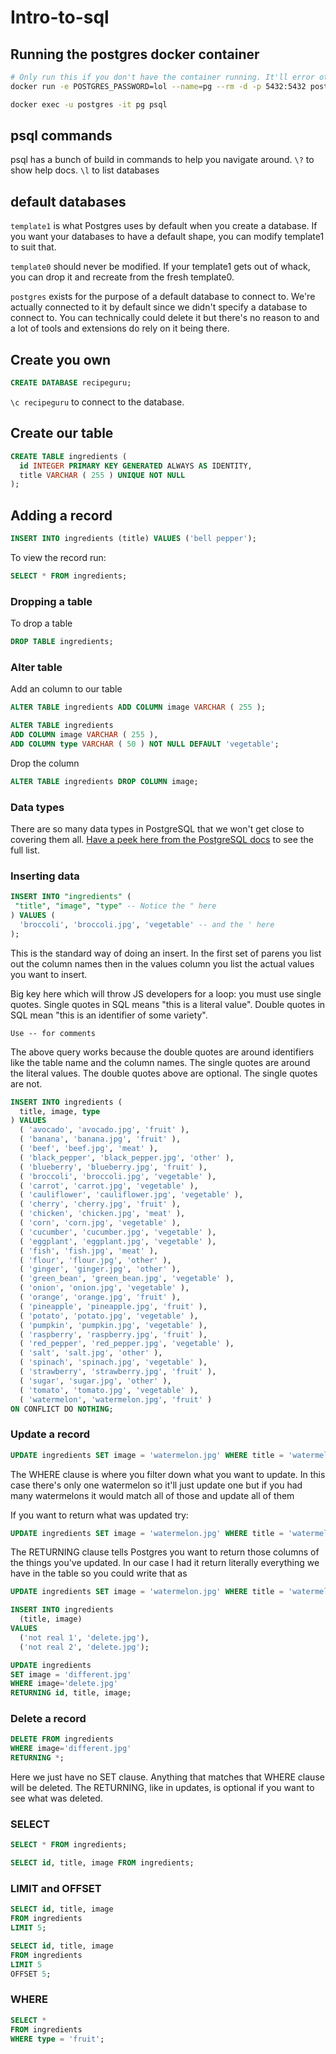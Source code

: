 # Intro-to-sql

## Running the postgres docker container

```bash
# Only run this if you don't have the container running. It'll error otherwise
docker run -e POSTGRES_PASSWORD=lol --name=pg --rm -d -p 5432:5432 postgres:14

docker exec -u postgres -it pg psql
```

## psql commands

psql has a bunch of build in commands to help you navigate around. `\?` to show help docs.
`\l` to list databases

## default databases

`template1` is what Postgres uses by default when you create a database. If you want your databases to have a default shape, you can modify template1 to suit that.

`template0` should never be modified. If your template1 gets out of whack, you can drop it and recreate from the fresh template0.

`postgres` exists for the purpose of a default database to connect to. We're actually connected to it by default since we didn't specify a database to connect to. You can technically could delete it but there's no reason to and a lot of tools and extensions do rely on it being there.

## Create you own

```sql
CREATE DATABASE recipeguru;
```

`\c recipeguru` to connect to the database.

## Create our table

```sql
CREATE TABLE ingredients (
  id INTEGER PRIMARY KEY GENERATED ALWAYS AS IDENTITY,
  title VARCHAR ( 255 ) UNIQUE NOT NULL
);
```

## Adding a record

```sql
INSERT INTO ingredients (title) VALUES ('bell pepper');
```

To view the record run:

```sql
SELECT * FROM ingredients;
```

### Dropping a table

To drop a table

```sql
DROP TABLE ingredients;
```

### Alter table

Add an column to our table

```sql
ALTER TABLE ingredients ADD COLUMN image VARCHAR ( 255 );

ALTER TABLE ingredients
ADD COLUMN image VARCHAR ( 255 ),
ADD COLUMN type VARCHAR ( 50 ) NOT NULL DEFAULT 'vegetable';
```

Drop the column

```sql
ALTER TABLE ingredients DROP COLUMN image;
```

### Data types

There are so many data types in PostgreSQL that we won't get close to covering them all. [Have a peek here from the PostgreSQL docs](https://www.postgresql.org/docs/14/datatype.html) to see the full list.

### Inserting data

```sql
INSERT INTO "ingredients" (
 "title", "image", "type" -- Notice the " here
) VALUES (
  'broccoli', 'broccoli.jpg', 'vegetable' -- and the ' here
);
```

This is the standard way of doing an insert. In the first set of parens you list out the column names then in the values column you list the actual values you want to insert.

Big key here which will throw JS developers for a loop: you must use single quotes. Single quotes in SQL means "this is a literal value". Double quotes in SQL mean "this is an identifier of some variety".

`Use -- for comments`

The above query works because the double quotes are around identifiers like the table name and the column names. The single quotes are around the literal values. The double quotes above are optional. The single quotes are not.

```sql
INSERT INTO ingredients (
  title, image, type
) VALUES
  ( 'avocado', 'avocado.jpg', 'fruit' ),
  ( 'banana', 'banana.jpg', 'fruit' ),
  ( 'beef', 'beef.jpg', 'meat' ),
  ( 'black_pepper', 'black_pepper.jpg', 'other' ),
  ( 'blueberry', 'blueberry.jpg', 'fruit' ),
  ( 'broccoli', 'broccoli.jpg', 'vegetable' ),
  ( 'carrot', 'carrot.jpg', 'vegetable' ),
  ( 'cauliflower', 'cauliflower.jpg', 'vegetable' ),
  ( 'cherry', 'cherry.jpg', 'fruit' ),
  ( 'chicken', 'chicken.jpg', 'meat' ),
  ( 'corn', 'corn.jpg', 'vegetable' ),
  ( 'cucumber', 'cucumber.jpg', 'vegetable' ),
  ( 'eggplant', 'eggplant.jpg', 'vegetable' ),
  ( 'fish', 'fish.jpg', 'meat' ),
  ( 'flour', 'flour.jpg', 'other' ),
  ( 'ginger', 'ginger.jpg', 'other' ),
  ( 'green_bean', 'green_bean.jpg', 'vegetable' ),
  ( 'onion', 'onion.jpg', 'vegetable' ),
  ( 'orange', 'orange.jpg', 'fruit' ),
  ( 'pineapple', 'pineapple.jpg', 'fruit' ),
  ( 'potato', 'potato.jpg', 'vegetable' ),
  ( 'pumpkin', 'pumpkin.jpg', 'vegetable' ),
  ( 'raspberry', 'raspberry.jpg', 'fruit' ),
  ( 'red_pepper', 'red_pepper.jpg', 'vegetable' ),
  ( 'salt', 'salt.jpg', 'other' ),
  ( 'spinach', 'spinach.jpg', 'vegetable' ),
  ( 'strawberry', 'strawberry.jpg', 'fruit' ),
  ( 'sugar', 'sugar.jpg', 'other' ),
  ( 'tomato', 'tomato.jpg', 'vegetable' ),
  ( 'watermelon', 'watermelon.jpg', 'fruit' )
ON CONFLICT DO NOTHING;
```

### Update a record

```sql
UPDATE ingredients SET image = 'watermelon.jpg' WHERE title = 'watermelon';
```

The WHERE clause is where you filter down what you want to update. In this case there's only one watermelon so it'll just update one but if you had many watermelons it would match all of those and update all of them

If you want to return what was updated try:

```sql
UPDATE ingredients SET image = 'watermelon.jpg' WHERE title = 'watermelon' RETURNING id, title, image;
```

The RETURNING clause tells Postgres you want to return those columns of the things you've updated. In our case I had it return literally everything we have in the table so you could write that as

```sql
UPDATE ingredients SET image = 'watermelon.jpg' WHERE title = 'watermelon' RETURNING *;
```

```sql
INSERT INTO ingredients
  (title, image)
VALUES
  ('not real 1', 'delete.jpg'),
  ('not real 2', 'delete.jpg');
```

```sql
UPDATE ingredients
SET image = 'different.jpg'
WHERE image='delete.jpg'
RETURNING id, title, image;
```

### Delete a record

```sql
DELETE FROM ingredients
WHERE image='different.jpg'
RETURNING *;
```

Here we just have no SET clause. Anything that matches that WHERE clause will be deleted. The RETURNING, like in updates, is optional if you want to see what was deleted.

### SELECT
  
  ```sql
  SELECT * FROM ingredients;
  ```
  
  ```sql
  SELECT id, title, image FROM ingredients;
  ```
  
### LIMIT and OFFSET

 ```sql
 SELECT id, title, image
FROM ingredients
LIMIT 5;
 ```

 ```sql
 SELECT id, title, image
FROM ingredients
LIMIT 5
OFFSET 5;
 ```

### WHERE

```sql
SELECT *
FROM ingredients
WHERE type = 'fruit';
```
